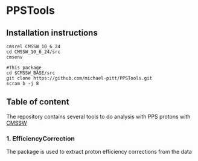 # PPSTools

## Installation instructions

```
cmsrel CMSSW_10_6_24
cd CMSSW_10_6_24/src
cmsenv

#This package
cd $CMSSW_BASE/src
git clone https://github.com/michael-pitt/PPSTools.git
scram b -j 8
```

## Table of content

The repository contains several tools to do analysis with PPS protons with [CMSSW](https://cms-sw.github.io/)

### 1. EfficiencyCorrection
The package is used to extract proton efficiency corrections from the data
